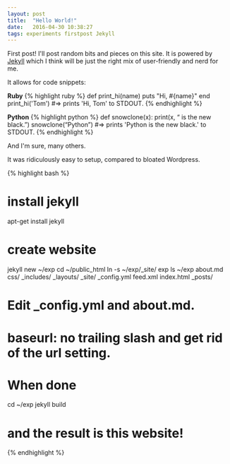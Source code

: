 ```yaml
---
layout: post
title:  "Hello World!"
date:   2016-04-30 10:38:27
tags: experiments firstpost Jekyll
---
```


First post! I'll post random bits and pieces on this site.
It is powered by [Jekyll][jekyll] which I think will be just the right mix of user-friendly and nerd for me.

It allows for code snippets:

**Ruby**
{% highlight ruby %}
def print_hi(name)
  puts "Hi, #{name}"
end
print_hi('Tom')
#=> prints 'Hi, Tom' to STDOUT.
{% endhighlight %}

**Python**
{% highlight python %}
def snowclone(x):
    print(x, “ is the new black.”)
snowclone(“Python”)
#=> prints 'Python is the new black.' to STDOUT.
{% endhighlight %}

And I'm sure, many others.

It was ridiculously easy to setup, compared to bloated Wordpress.

{% highlight bash %}
# install jekyll
apt-get install jekyll
# create website
jekyll new ~/exp
cd ~/public_html
ln -s ~/exp/_site/ exp
ls ~/exp
   about.md     css/      _includes/  _layouts/  _site/
   _config.yml  feed.xml  index.html  _posts/
# Edit _config.yml and about.md.
# baseurl: no trailing slash and get rid of the url setting.
# When done
cd ~/exp
jekyll build
# and the result is this website!
{% endhighlight %}

[jekyll]:    http://jekyllrb.com
